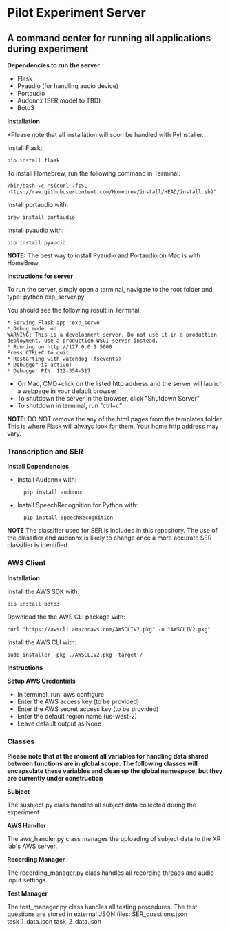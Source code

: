 # Pilot Experiment Server

## A command center for running all applications during experiment

**Dependencies to run the server**
* Flask
* Pyaudio (for handling audio device)
* Portaudio 
* Audonnx (SER model to TBD)
* Boto3

**Installation**

*Please note that all installation will soon be handled with PyInstaller.

Install Flask: 

    pip install flask
To install Homebrew, run the following command in Terminal:

    /bin/bash -c "$(curl -fsSL https://raw.githubusercontent.com/Homebrew/install/HEAD/install.sh)"
Install portaudio with:

    brew install portaudio
Install pyaudio with:

    pip install pyaudio

**NOTE:** The best way to install Pyaudio and Portaudio on Mac is with HomeBrew. 

**Instructions for server**

To run the server, simply open a terminal, navigate to the root folder and type:
python exp_server.py

You should see the following result in Terminal: 
 
    * Serving Flask app 'exp_serve'
    * Debug mode: on
    WARNING: This is a development server. Do not use it in a production deployment. Use a production WSGI server instead.
    * Running on http://127.0.0.1:5000
    Press CTRL+C to quit
    * Restarting with watchdog (fsevents)
    * Debugger is active!
    * Debugger PIN: 122-354-517

* On Mac, CMD+click on the listed http address and the server will launch a webpage in your default browser
* To shutdown the server in the browser, click "Shutdown Server"
* To shutdown in terminal, run "ctrl+c"

**NOTE:** DO NOT remove the any of the html pages from the templates folder. This is where Flask will always look for them. Your home http address may vary.


### Transcription and SER

**Install Dependencies**

* Install Audonnx with:

        pip install audonnx

* Install SpeechRecognition for Python with: 

        pip install SpeechRecognition


**NOTE** The classifier used for SER is included in this repository. The use of the classifier and audonnx is likely to change once a more accurate SER classifier is identified.


### AWS Client 
**Installation**

Install the AWS SDK with: 

    pip install boto3

Download the the AWS CLI package with: 

    curl "https://awscli.amazonaws.com/AWSCLIV2.pkg" -o "AWSCLIV2.pkg"

Install the AWS CLI with: 

    sudo installer -pkg ./AWSCLIV2.pkg -target /

**Instructions**

**Setup AWS Credentials**

* In terminal, run: aws configure
* Enter the AWS access key (to be provided)
* Enter the AWS secret access key (to be provided)
* Enter the default region name (us-west-2)
* Leave default output as None


### Classes

**Please note that at the moment all variables for handling data shared between functions are in global scope. The following classes will encapsulate these variables and clean up the global namespace, but they are currently under construction**

**Subject**

The susbject.py class handles all subject data collected during the experiment

**AWS Handler**

The aws_handler.py class manages the uploading of subject data to the XR lab's AWS server.

**Recording Manager**

The recording_manager.py class handles all recording threads and audio input settings.

**Test Manager**

The test_manager.py class handles all testing procedures. The test questions are stored in external JSON files:
    SER_questions.json
    task_1_data.json
    task_2_data.json